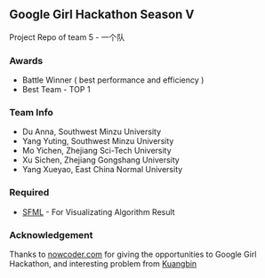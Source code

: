 ## Google Girl Hackathon Season V
Project Repo of team 5 - 一个队

### Awards
- Battle Winner ( best performance and efficiency )
- Best Team - TOP 1

### Team Info
- Du Anna, Southwest Minzu University
- Yang Yuting, Southwest Minzu University
- Mo Yichen, Zhejiang Sci-Tech University
- Xu Sichen, Zhejiang Gongshang University
- Yang Xueyao, East China Normal University 

### Required
- [SFML](https://sfml-dev.org) - For Visualizating Algorithm Result

### Acknowledgement
Thanks to [nowcoder.com](nowcoder.com) for giving the opportunities to Google Girl Hackathon, and interesting problem from [Kuangbin](https://kuangbin.github.io/)
